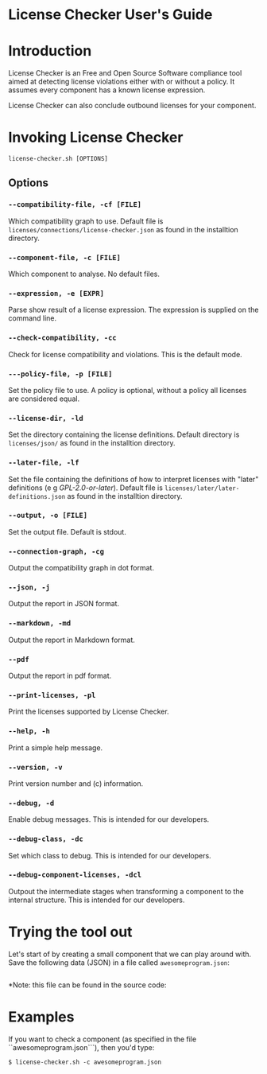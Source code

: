 # License Checker User's Guide

# Introduction

License Checker is an Free and Open Source Software compliance tool
aimed at detecting license violations either with or without a
policy. It assumes every component has a known license expression.

License Checker can also conclude outbound licenses for your component.

# Invoking License Checker

```
license-checker.sh [OPTIONS]
```

## Options

### ```--compatibility-file, -cf [FILE]```

Which compatibility graph to use. Default file is ```licenses/connections/license-checker.json``` as found in the installtion directory.

### ```--component-file, -c [FILE]```

Which component to analyse. No default files.

### ```--expression, -e [EXPR]```

Parse show result of a license expression. The expression is supplied on the command line.

### ```--check-compatibility, -cc ```

Check for license compatibility and violations. This is the default mode.

### ```---policy-file, -p [FILE]```

Set the policy file to use. A policy is optional, without a policy all licenses are considered equal.

### ```--license-dir, -ld```

Set the directory containing the license definitions. Default directory is ```licenses/json/``` as found in the installtion directory.

### ```--later-file, -lf```

Set the file containing the definitions of how to interpret licenses with "later" definitions (e g *GPL-2.0-or-later*). Default file is ```licenses/later/later-definitions.json``` as found in the installtion directory.

### ```--output, -o [FILE]```

Set the output file. Default is stdout.

### ```--connection-graph, -cg```

Output the compatibility graph in dot format.

### ```--json, -j```

Output the report in JSON format.

### ```--markdown, -md```

Output the report in Markdown format.

### ```--pdf```

Output the report in pdf format.

### ```--print-licenses, -pl```

Print the licenses supported by License Checker.

### ```--help, -h```

Print a simple help message.

### ```--version, -v```

Print version number and (c) information.

### ```--debug, -d```

Enable debug messages. This is intended for our developers.

### ```--debug-class, -dc```

Set which class to debug. This is intended for our developers.

### ```--debug-component-licenses, -dcl```

Outpout the intermediate stages when transforming a component to the internal structure. This is intended for our developers.

# Trying the tool out

Let's start of by creating a small component that we can play around with. Save the following data (JSON) in a file called ```awesomeprogram.json```:

```
```

*Note: this file can be found in the source code: 

# Examples

If you want to check a component (as specified in the file ``awesomeprogram.json```), then you'd type:

```
$ license-checker.sh -c awesomeprogram.json

```



